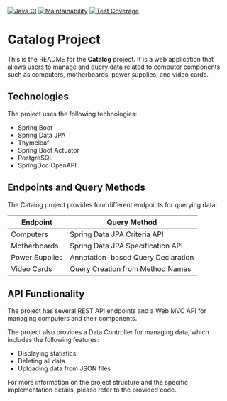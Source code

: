 [![Java CI](https://github.com/opifexM/Catalog/actions/workflows/main.yml/badge.svg)](https://github.com/opifexM/Catalog/actions/workflows/main.yml)
[![Maintainability](https://api.codeclimate.com/v1/badges/2eca3417597df6db6808/maintainability)](https://codeclimate.com/github/opifexM/Catalog/maintainability)
[![Test Coverage](https://api.codeclimate.com/v1/badges/2eca3417597df6db6808/test_coverage)](https://codeclimate.com/github/opifexM/Catalog/test_coverage)

# Catalog Project

This is the README for the **Catalog** project. It is a web application that allows users to manage and query data related to computer components such as computers, motherboards, power supplies, and video cards.

## Technologies

The project uses the following technologies:

-   Spring Boot
-   Spring Data JPA
-   Thymeleaf
-   Spring Boot Actuator
-   PostgreSQL
-   SpringDoc OpenAPI

## Endpoints and Query Methods

The Catalog project provides four different endpoints for querying data:

|  Endpoint| Query Method |
|--|--|
| Computers | Spring Data JPA Criteria API |
| Motherboards | Spring Data JPA Specification API |
| Power Supplies | Annotation-based Query Declaration |
| Video Cards | Query Creation from Method Names |


## API Functionality

The project has several REST API endpoints and a Web MVC API for managing computers and their components.

The project also provides a Data Controller for managing data, which includes the following features:

-   Displaying statistics
-   Deleting all data
-   Uploading data from JSON files

For more information on the project structure and the specific implementation details, please refer to the provided code.